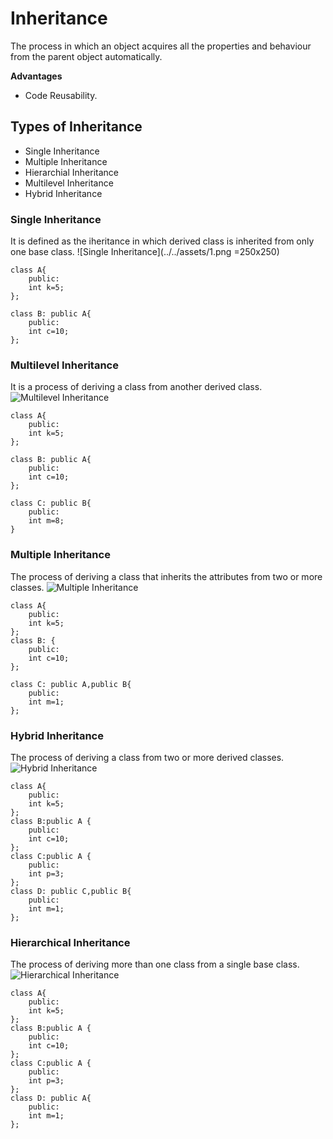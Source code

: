 # Inheritance
  The process in which an object acquires all the properties and behaviour from the parent object automatically.

  **Advantages**
  - Code Reusability.

## Types of Inheritance
  - Single Inheritance
  - Multiple Inheritance
  - Hierarchial Inheritance
  - Multilevel Inheritance
  - Hybrid Inheritance

### Single Inheritance
  It is defined as the iheritance in which derived class is inherited from only one base class.
  ![Single Inheritance](../../assets/1.png =250x250)

    class A{
        public:
        int k=5;
    };

    class B: public A{
        public:
        int c=10;
    };
    
### Multilevel Inheritance
  It is a process of deriving a class from another derived class.
  ![Multilevel Inheritance](../../assets/2.png)
  
    class A{
        public:
        int k=5;
    };

    class B: public A{
        public:
        int c=10;
    };

    class C: public B{
        public:
        int m=8;
    }
 
### Multiple Inheritance
  The process of deriving a class that inherits the attributes from two or more classes.
  ![Multiple Inheritance](../../assets/3.png)
  
    class A{
        public:
        int k=5;
    };
    class B: {
        public:
        int c=10;
    };

    class C: public A,public B{
        public:
        int m=1;
    };
   
### Hybrid Inheritance
  The process of deriving a class from two or more derived classes.
  ![Hybrid Inheritance](../../assets/4.png)

    class A{
        public:
        int k=5;
    };
    class B:public A {
        public:
        int c=10;
    };
    class C:public A {
        public:
        int p=3;
    };
    class D: public C,public B{
        public:
        int m=1;
    };
    
### Hierarchical Inheritance
  The process of deriving more than one class from a single base class.
  ![Hierarchical Inheritance](../../assets/1.png)
  
    class A{
        public:
        int k=5;
    };
    class B:public A {
        public:
        int c=10;
    };
    class C:public A {
        public:
        int p=3;
    };
    class D: public A{
        public:
        int m=1;
    };
    
